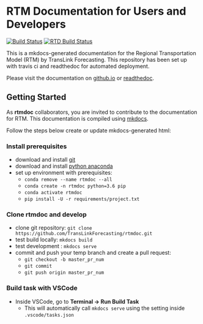 # RTM Documentation for Users and Developers

[![Build Status](https://travis-ci.com/TransLinkForecasting/rtmdoc.svg?branch=master)](https://travis-ci.com/TransLinkForecasting/rtmdoc)
[![RTD Build Status](https://readthedocs.org/projects/rtm/badge/?version=latest&style=flat)](https://readthedocs.org/projects/rtm)

This is a mkdocs-generated documentation for the Regional Transportation Model (RTM) by TransLink Forecasting. This repository has been set up with travis ci and readthedoc for automated deployment.

Please visit the documentation on [github.io](https://translinkforecasting.github.io/rtmdoc) or [readthedoc](https://rtm.readthedocs.io).

## Getting Started

As **rtmdoc** collaborators, you are invited to contribute to the documentation for RTM. This documentation is compiled using [mkdocs](https://www.mkdocs.org/).

Follow the steps below create or update mkdocs-generated html:

### Install prerequisites

* download and install [git](https://git-scm.com/downloads)
* download and install [python anaconda](https://www.anaconda.com/distribution/)
* set up environment with prerequisites:
   * `conda remove --name rtmdoc --all`
   * `conda create -n rtmdoc python=3.6 pip`
   * `conda activate rtmdoc`
   * `pip install -U -r requirements/project.txt`

### Clone rtmdoc and develop

* clone git repository: `git clone https://github.com/TransLinkForecasting/rtmdoc.git`
* test build locally: `mkdocs build`
* test development : `mkdocs serve`
* commit and push your temp branch and create a pull request:
   * `git checkout -b master_pr_num`
   * `git commit`
   * `git push origin master_pr_num`

### Build task with VSCode

* Inside VSCode, go to **Terminal -> Run Build Task**
   * This will automatically call `mkdocs serve` using the setting inside `.vscode/tasks.json`
